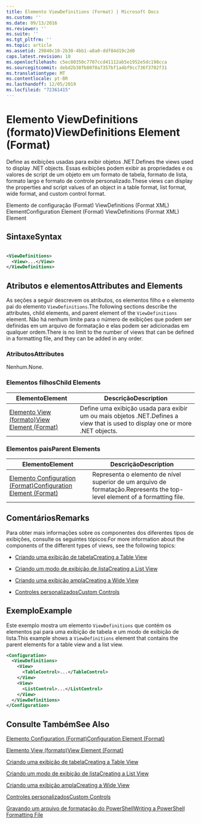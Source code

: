 ```yaml
---
title: Elemento ViewDefinitions (Format) | Microsoft Docs
ms.custom: ''
ms.date: 09/13/2016
ms.reviewer: ''
ms.suite: ''
ms.tgt_pltfrm: ''
ms.topic: article
ms.assetid: 29840c10-2b30-4bb1-a8a0-ddf84d19c2d0
caps.latest.revision: 18
ms.openlocfilehash: c5ec80350c7707ccd41112ab5e1952e5dc198cca
ms.sourcegitcommit: debd2b38fb8070a7357bf1a4bf9cc736f3702f31
ms.translationtype: MT
ms.contentlocale: pt-BR
ms.lasthandoff: 12/05/2019
ms.locfileid: "72361415"
---
```

# <a name="viewdefinitions-element-format"></a><span data-ttu-id="cec18-102">Elemento ViewDefinitions (formato)</span><span class="sxs-lookup"><span data-stu-id="cec18-102">ViewDefinitions Element (Format)</span></span>

<span data-ttu-id="cec18-103">Define as exibições usadas para exibir objetos .NET.</span><span class="sxs-lookup"><span data-stu-id="cec18-103">Defines the views used to display .NET objects.</span></span> <span data-ttu-id="cec18-104">Essas exibições podem exibir as propriedades e os valores de script de um objeto em um formato de tabela, formato de lista, formato largo e formato de controle personalizado.</span><span class="sxs-lookup"><span data-stu-id="cec18-104">These views can display the properties and script values of an object  in a table format, list format, wide format, and custom control format.</span></span>

<span data-ttu-id="cec18-105">Elemento de configuração (Format) ViewDefinitions (Format XML) Element</span><span class="sxs-lookup"><span data-stu-id="cec18-105">Configuration Element (Format) ViewDefinitions (Format XML) Element</span></span>

## <a name="syntax"></a><span data-ttu-id="cec18-106">Sintaxe</span><span class="sxs-lookup"><span data-stu-id="cec18-106">Syntax</span></span>

```xml

<ViewDefinitions>
  <View>...</View>
</ViewDefinitions>
```

## <a name="attributes-and-elements"></a><span data-ttu-id="cec18-107">Atributos e elementos</span><span class="sxs-lookup"><span data-stu-id="cec18-107">Attributes and Elements</span></span>

<span data-ttu-id="cec18-108">As seções a seguir descrevem os atributos, os elementos filho e o elemento pai do elemento `ViewDefinitions`.</span><span class="sxs-lookup"><span data-stu-id="cec18-108">The following sections describe the attributes, child elements, and parent element of the `ViewDefinitions` element.</span></span> <span data-ttu-id="cec18-109">Não há nenhum limite para o número de exibições que podem ser definidas em um arquivo de formatação e elas podem ser adicionadas em qualquer ordem.</span><span class="sxs-lookup"><span data-stu-id="cec18-109">There is no limit to the number of views that can be defined in a formatting file, and they can be added in any order.</span></span>

### <a name="attributes"></a><span data-ttu-id="cec18-110">Atributos</span><span class="sxs-lookup"><span data-stu-id="cec18-110">Attributes</span></span>

<span data-ttu-id="cec18-111">Nenhum.</span><span class="sxs-lookup"><span data-stu-id="cec18-111">None.</span></span>

### <a name="child-elements"></a><span data-ttu-id="cec18-112">Elementos filhos</span><span class="sxs-lookup"><span data-stu-id="cec18-112">Child Elements</span></span>

|<span data-ttu-id="cec18-113">Elemento</span><span class="sxs-lookup"><span data-stu-id="cec18-113">Element</span></span>|<span data-ttu-id="cec18-114">Descrição</span><span class="sxs-lookup"><span data-stu-id="cec18-114">Description</span></span>|
|-------------|-----------------|
|[<span data-ttu-id="cec18-115">Elemento View (formato)</span><span class="sxs-lookup"><span data-stu-id="cec18-115">View Element (Format)</span></span>](./view-element-format.md)|<span data-ttu-id="cec18-116">Define uma exibição usada para exibir um ou mais objetos .NET.</span><span class="sxs-lookup"><span data-stu-id="cec18-116">Defines a view that is used to display one or more .NET objects.</span></span>|

### <a name="parent-elements"></a><span data-ttu-id="cec18-117">Elementos pais</span><span class="sxs-lookup"><span data-stu-id="cec18-117">Parent Elements</span></span>

|<span data-ttu-id="cec18-118">Elemento</span><span class="sxs-lookup"><span data-stu-id="cec18-118">Element</span></span>|<span data-ttu-id="cec18-119">Descrição</span><span class="sxs-lookup"><span data-stu-id="cec18-119">Description</span></span>|
|-------------|-----------------|
|[<span data-ttu-id="cec18-120">Elemento Configuration (Format)</span><span class="sxs-lookup"><span data-stu-id="cec18-120">Configuration Element (Format)</span></span>](./configuration-element-format.md)|<span data-ttu-id="cec18-121">Representa o elemento de nível superior de um arquivo de formatação.</span><span class="sxs-lookup"><span data-stu-id="cec18-121">Represents the top-level element of a formatting file.</span></span>|

## <a name="remarks"></a><span data-ttu-id="cec18-122">Comentários</span><span class="sxs-lookup"><span data-stu-id="cec18-122">Remarks</span></span>

<span data-ttu-id="cec18-123">Para obter mais informações sobre os componentes dos diferentes tipos de exibições, consulte os seguintes tópicos:</span><span class="sxs-lookup"><span data-stu-id="cec18-123">For more information about the components of the different types of views, see the following topics:</span></span>

- [<span data-ttu-id="cec18-124">Criando uma exibição de tabela</span><span class="sxs-lookup"><span data-stu-id="cec18-124">Creating a Table View</span></span>](./creating-a-table-view.md)

- [<span data-ttu-id="cec18-125">Criando um modo de exibição de lista</span><span class="sxs-lookup"><span data-stu-id="cec18-125">Creating a List View</span></span>](./creating-a-list-view.md)

- [<span data-ttu-id="cec18-126">Criando uma exibição ampla</span><span class="sxs-lookup"><span data-stu-id="cec18-126">Creating a Wide View</span></span>](./creating-a-wide-view.md)

- [<span data-ttu-id="cec18-127">Controles personalizados</span><span class="sxs-lookup"><span data-stu-id="cec18-127">Custom Controls</span></span>](./creating-custom-controls.md)

## <a name="example"></a><span data-ttu-id="cec18-128">Exemplo</span><span class="sxs-lookup"><span data-stu-id="cec18-128">Example</span></span>

<span data-ttu-id="cec18-129">Este exemplo mostra um elemento `ViewDefinitions` que contém os elementos pai para uma exibição de tabela e um modo de exibição de lista.</span><span class="sxs-lookup"><span data-stu-id="cec18-129">This example shows a `ViewDefinitions` element that contains the parent elements for a table view and a list view.</span></span>

```xml
<Configuration>
  <ViewDefinitions>
    <View>
      <TableControl>...</TableControl>
    </View>
    <View>
      <ListControl>...</ListControl>
    </View>
  </ViewDefinitions>
</Configuration>
```

## <a name="see-also"></a><span data-ttu-id="cec18-130">Consulte Também</span><span class="sxs-lookup"><span data-stu-id="cec18-130">See Also</span></span>

[<span data-ttu-id="cec18-131">Elemento Configuration (Format)</span><span class="sxs-lookup"><span data-stu-id="cec18-131">Configuration Element (Format)</span></span>](./configuration-element-format.md)

[<span data-ttu-id="cec18-132">Elemento View (formato)</span><span class="sxs-lookup"><span data-stu-id="cec18-132">View Element (Format)</span></span>](./view-element-format.md)

[<span data-ttu-id="cec18-133">Criando uma exibição de tabela</span><span class="sxs-lookup"><span data-stu-id="cec18-133">Creating a Table View</span></span>](./creating-a-table-view.md)

[<span data-ttu-id="cec18-134">Criando um modo de exibição de lista</span><span class="sxs-lookup"><span data-stu-id="cec18-134">Creating a List View</span></span>](./creating-a-list-view.md)

[<span data-ttu-id="cec18-135">Criando uma exibição ampla</span><span class="sxs-lookup"><span data-stu-id="cec18-135">Creating a Wide View</span></span>](./creating-a-wide-view.md)

[<span data-ttu-id="cec18-136">Controles personalizados</span><span class="sxs-lookup"><span data-stu-id="cec18-136">Custom Controls</span></span>](./creating-custom-controls.md)

[<span data-ttu-id="cec18-137">Gravando um arquivo de formatação do PowerShell</span><span class="sxs-lookup"><span data-stu-id="cec18-137">Writing a PowerShell Formatting File</span></span>](./writing-a-powershell-formatting-file.md)
